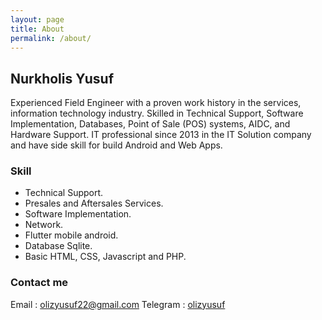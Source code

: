 ```yaml
---
layout: page
title: About
permalink: /about/
---
```


## Nurkholis Yusuf

Experienced Field Engineer with a proven work history in the services, information technology industry. Skilled in Technical Support, Software Implementation, Databases, Point of Sale (POS) systems, AIDC, and Hardware Support. IT professional since 2013 in the IT Solution company and have side skill for build Android and Web Apps.

### Skill

- Technical Support.
- Presales and Aftersales Services.
- Software Implementation.
- Network.
- Flutter mobile android.
- Database Sqlite.
- Basic HTML, CSS, Javascript and PHP.

### Contact me

Email : [olizyusuf22@gmail.com](mailto:olizyusuf22@gmail.com)
Telegram : [olizyusuf](https://t.me/olizyusuf)
